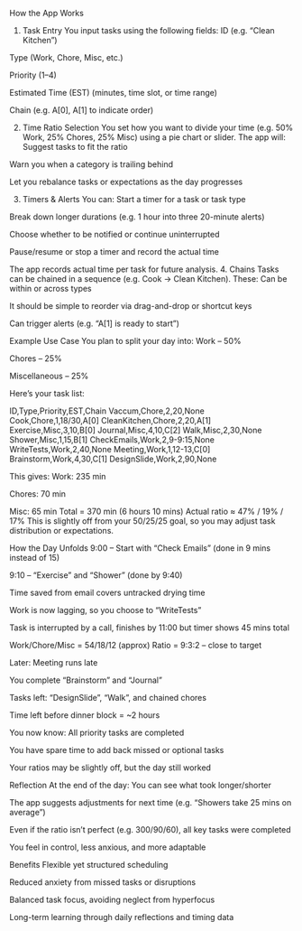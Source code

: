 How the App Works
1. Task Entry
You input tasks using the following fields:
ID (e.g. “Clean Kitchen”)


Type (Work, Chore, Misc, etc.)


Priority (1–4)


Estimated Time (EST) (minutes, time slot, or time range)


Chain (e.g. A[0], A[1] to indicate order)


2. Time Ratio Selection
You set how you want to divide your time (e.g. 50% Work, 25% Chores, 25% Misc) using a pie chart or slider.
 The app will:
Suggest tasks to fit the ratio


Warn you when a category is trailing behind


Let you rebalance tasks or expectations as the day progresses


3. Timers & Alerts
You can:
Start a timer for a task or task type


Break down longer durations (e.g. 1 hour into three 20-minute alerts)


Choose whether to be notified or continue uninterrupted


Pause/resume or stop a timer and record the actual time


The app records actual time per task for future analysis.
4. Chains
Tasks can be chained in a sequence (e.g. Cook → Clean Kitchen). These:
Can be within or across types


It should be simple to reorder via drag-and-drop or shortcut keys


Can trigger alerts (e.g. “A[1] is ready to start”)



Example Use Case
You plan to split your day into:
Work – 50%


Chores – 25%


Miscellaneous – 25%


Here’s your task list:

ID,Type,Priority,EST,Chain
Vaccum,Chore,2,20,None
Cook,Chore,1,18/30,A[0]
CleanKitchen,Chore,2,20,A[1]
Exercise,Misc,3,10,B[0]
Journal,Misc,4,10,C[2]
Walk,Misc,2,30,None
Shower,Misc,1,15,B[1]
CheckEmails,Work,2,9-9:15,None
WriteTests,Work,2,40,None
Meeting,Work,1,12-13,C[0]
Brainstorm,Work,4,30,C[1]
DesignSlide,Work,2,90,None

This gives:
Work: 235 min


Chores: 70 min


Misc: 65 min
 Total = 370 min (6 hours 10 mins)
 Actual ratio ≈ 47% / 19% / 17%
 This is slightly off from your 50/25/25 goal, so you may adjust task distribution or expectations.



How the Day Unfolds
9:00 – Start with “Check Emails” (done in 9 mins instead of 15)


9:10 – “Exercise” and “Shower” (done by 9:40)


Time saved from email covers untracked drying time


Work is now lagging, so you choose to “WriteTests”


Task is interrupted by a call, finishes by 11:00 but timer shows 45 mins total


Work/Chore/Misc = 54/18/12 (approx)
 Ratio = 9:3:2 – close to target


Later:
Meeting runs late


You complete “Brainstorm” and “Journal”


Tasks left: “DesignSlide”, “Walk”, and chained chores


Time left before dinner block = ~2 hours


You now know:
All priority tasks are completed


You have spare time to add back missed or optional tasks


Your ratios may be slightly off, but the day still worked



Reflection
At the end of the day:
You can see what took longer/shorter


The app suggests adjustments for next time (e.g. “Showers take 25 mins on average”)


Even if the ratio isn’t perfect (e.g. 300/90/60), all key tasks were completed


You feel in control, less anxious, and more adaptable



Benefits
Flexible yet structured scheduling


Reduced anxiety from missed tasks or disruptions


Balanced task focus, avoiding neglect from hyperfocus


Long-term learning through daily reflections and timing data
